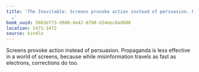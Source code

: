 ```yaml
---
title: 'The Inevitable: Screens provoke action instead of persuasion. Propaganda is
  …'
book_uuid: 56b3ef73-d980-4e42-8798-d34eec8ad688
location: 1471-1472
source: kindle
---
```


Screens provoke action instead of persuasion. Propaganda is less effective in a world of screens, because while misinformation travels as fast as electrons, corrections do too.